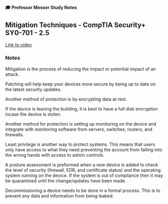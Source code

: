 #### 🎓 Professor Messer Study Notes

## Mitigation Techniques - CompTIA Security+ SY0-701 - 2.5

[Link to video](https://youtu.be/Fc8ZJfmapbI?si=ZAVpzTXXBwDu28W6)

### Notes

Mitigation is the process of reducing the impact or potential impact of an attack.

Patching will help keep your devices more secure by being up to date on the latest security updates.

Another method of protection is by encrypting data at rest.

If the device is leaving the building, it is best to have a full disk encryption incase the device is stolen.

Another method for protection is setting up monitoring on the device and integrate with monitoring software from servers, switches, routers, and firewalls. 

Least privilege is another way to protect systems. This means that users only have access to what they need preventing the account from falling into the wrong hands with access to admin controls.

A posture assessment is preformed when a new device is added to check the level of security (firewall, EDR, and certificate status) and the operating system running on the device. If the system is out of compliance then it may be quarantined until the change/updates have been made.

Decommissioning a device needs to be done in a formal process. This is to prevent any data and information from being leaked.
